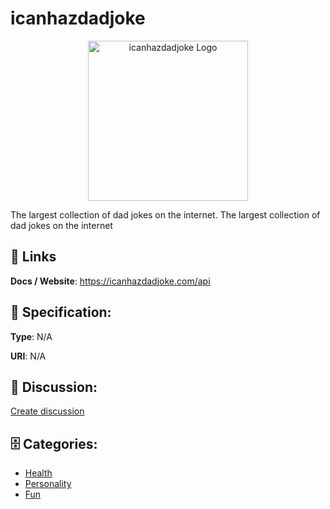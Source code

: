 # icanhazdadjoke
<p align="center">
    <img width="256" src="https://raw.githubusercontent.com/apis-list/apis-list/main/apis/icanhazdadjoke/logo_256x256.png" alt="icanhazdadjoke Logo"/>
</p>

The largest collection of dad jokes on the internet. The largest collection of dad jokes on the internet

##  🔗 Links
**Docs / Website**: https://icanhazdadjoke.com/api

## 🧬 Specification:
**Type**: N/A

**URI**: N/A

## 💬 Discussion:
[Create discussion](https://github.com/apis-list/apis-list/discussions/new)

## 🗄️ Categories:
- [Health](https://github.com/apis-list/apis-list#health)
- [Personality](https://github.com/apis-list/apis-list#personality)
- [Fun](https://github.com/apis-list/apis-list#fun)



